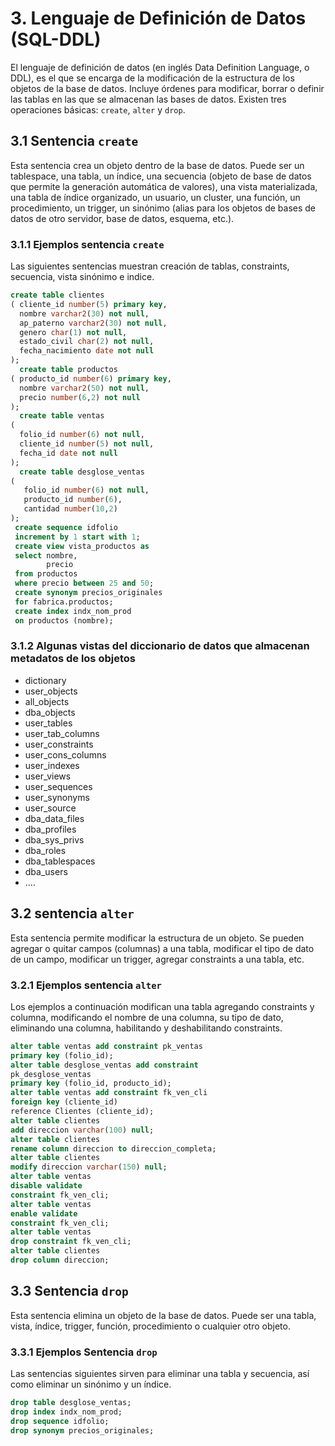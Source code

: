 # 3. Lenguaje de Definición de Datos (SQL-DDL)

El lenguaje de definición de datos (en inglés Data Definition Language, o DDL),
es el que se encarga de la modificación de la  estructura de los objetos de la
base de datos. Incluye órdenes para modificar, borrar o definir las tablas en
las que se almacenan las bases de datos.
Existen tres operaciones básicas: `create`, `alter` y `drop`.

## 3.1 Sentencia `create`

Esta sentencia crea un objeto dentro de la base de datos. Puede ser un tablespace,
una tabla, un índice, una secuencia (objeto de base de datos que permite la generación
automática de valores), una vista materializada, una tabla de índice organizado,
un usuario, un cluster, una función, un procedimiento, un trigger, un sinónimo (alias para
los objetos de bases de datos de otro servidor, base de datos, esquema, etc.).

### 3.1.1 Ejemplos sentencia `create`

Las siguientes sentencias muestran creación de tablas, constraints, secuencia, vista
sinónimo e indice.

```sql
create table clientes
( cliente_id number(5) primary key,
  nombre varchar2(30) not null,
  ap_paterno varchar2(30) not null,
  genero char(1) not null,
  estado_civil char(2) not null,
  fecha_nacimiento date not null
);
  create table productos  
( producto_id number(6) primary key,  
  nombre varchar2(50) not null,
  precio number(6,2) not null
);
  create table ventas
(
  folio_id number(6) not null,
  cliente_id number(5) not null,  
  fecha_id date not null
);
  create table desglose_ventas
(
   folio_id number(6) not null,
   producto_id number(6),
   cantidad number(10,2)
);
 create sequence idfolio
 increment by 1 start with 1;
 create view vista_productos as
 select nombre,
        precio
 from productos
 where precio between 25 and 50;
 create synonym precios_originales
 for fabrica.productos;
 create index indx_nom_prod
 on productos (nombre);
```

### 3.1.2 Algunas vistas del diccionario de datos que almacenan metadatos de los objetos

* dictionary
* user_objects
* all_objects
* dba_objects
* user_tables
* user_tab_columns
* user_constraints
* user_cons_columns
* user_indexes
* user_views
* user_sequences
* user_synonyms
* user_source
* dba_data_files
* dba_profiles
* dba_sys_privs
* dba_roles
* dba_tablespaces
* dba_users
* ....

## 3.2 sentencia `alter`

Esta sentencia permite modificar la estructura de un objeto. Se pueden agregar o
quitar campos (columnas) a una tabla, modificar el tipo de dato de un campo,
modificar un trigger, agregar constraints a una tabla, etc.

### 3.2.1 Ejemplos sentencia `alter`

Los ejemplos a continuación modifican una tabla agregando constraints y columna,
modificando el nombre de una columna, su tipo de dato, eliminando una columna,
habilitando y deshabilitando constraints.

```sql
alter table ventas add constraint pk_ventas
primary key (folio_id);
alter table desglose_ventas add constraint
pk_desglose_ventas
primary key (folio_id, producto_id);
alter table ventas add constraint fk_ven_cli
foreign key (cliente_id)
reference Clientes (cliente_id);
alter table clientes
add direccion varchar(100) null;
alter table clientes
rename column direccion to direccion_completa;
alter table clientes
modify direccion varchar(150) null;
alter table ventas
disable validate
constraint fk_ven_cli;
alter table ventas
enable validate
constraint fk_ven_cli;
alter table ventas
drop constraint fk_ven_cli;
alter table clientes
drop column direccion;
```

## 3.3 Sentencia `drop`

Esta sentencia elimina un objeto de la base de datos. Puede ser una tabla, vista,
índice, trigger, función, procedimiento o cualquier otro objeto.

### 3.3.1 Ejemplos Sentencia `drop`

Las sentencias siguientes sirven para eliminar una tabla y secuencia, así como eliminar
un sinónimo y un índice.

```sql
drop table desglose_ventas;
drop index indx_nom_prod;
drop sequence idfolio;
drop synonym precios_originales;
```

